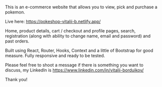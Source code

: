 This is an e-commerce website that allows you to view, pick and purchase a pokemon. 

Live here: 
https://pokeshop-vitalii-b.netlify.app/

Home, product details, cart / checkout and profile pages, search, registration (along with ability to change name, email and password) and past orders. 

Built using React, Router, Hooks, Context and a little of Bootstrap for good measure. Fully responsive and ready to be tested.

Please feel free to shoot a message if there is something you want to discuss, my LinkedIn is https://www.linkedin.com/in/vitalii-borduikov/


Thank you!
